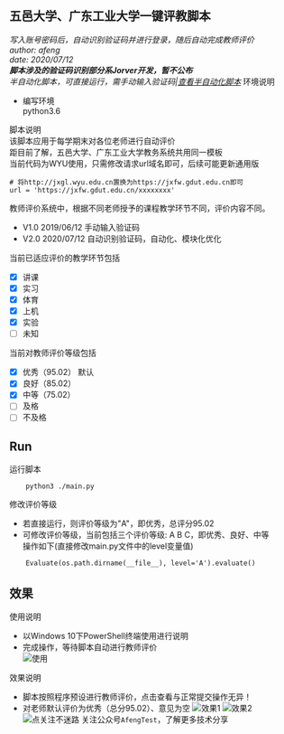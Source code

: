 五邑大学、广东工业大学一键评教脚本
------
*写入账号密码后，自动识别验证码并进行登录，随后自动完成教师评价*  
*author: afeng*  
*date: 2020/07/12*  
***脚本涉及的验证码识别部分系Jorver开发，暂不公布***  
*半自动化脚本，可直接运行，需手动输入验证码|[查看半自动化脚本](https://github.com/afeng616/AutoTE/tree/done)*
环境说明
* 编写环境  
python3.6

脚本说明  
该脚本应用于每学期末对各位老师进行自动评价  
距目前了解，五邑大学、广东工业大学教务系统共用同一模板  
当前代码为WYU使用，只需修改请求url域名即可，后续可能更新通用版
```
# 将http://jxgl.wyu.edu.cn置换为https://jxfw.gdut.edu.cn即可
url = 'https://jxfw.gdut.edu.cn/xxxxxxxx'
```
 
 
教师评价系统中，根据不同老师授予的课程教学环节不同，评价内容不同。  
* V1.0 2019/06/12 手动输入验证码
* V2.0 2020/07/12 自动识别验证码，自动化、模块化优化

当前已适应评价的教学环节包括
- [x] 讲课
- [x] 实习
- [x] 体育
- [x] 上机
- [x] 实验
- [ ] 未知 

当前对教师评价等级包括
- [x] 优秀（95.02） 默认
- [x] 良好（85.02）
- [x] 中等（75.02）
- [ ] 及格
- [ ] 不及格

 Run
---
运行脚本
```
    python3 ./main.py
```

修改评价等级
* 若直接运行，则评价等级为"A"，即优秀，总评分95.02
* 可修改评价等级，当前包括三个评价等级: A B C，即优秀、良好、中等  
操作如下(直接修改main.py文件中的level变量值)
```
    Evaluate(os.path.dirname(__file__), level='A').evaluate()
```

效果
---
使用说明  
* 以Windows 10下PowerShell终端使用进行说明  
* 完成操作，等待脚本自动进行教师评价  
![使用](https://xiaofengtest.cn/data/images/use.png)

效果说明  
* 脚本按照程序预设进行教师评价，点击查看与正常提交操作无异！
* 对老师默认评价为优秀（总分95.02）、意见为空
![效果1](https://xiaofengtest.cn/data/images/result1.png)
![效果2](https://xiaofengtest.cn/data/images/result2.png)
![点关注不迷路](https://xiaofengtest.cn/data/images/subscribe.png)
关注公众号`AfengTest`，了解更多技术分享
